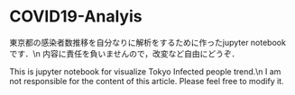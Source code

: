 # COVID19-Analyis
東京都の感染者数推移を自分なりに解析をするために作ったjupyter notebookです．\n
内容に責任を負いませんので，改変など自由にどうぞ．

This is jupyter notebook for visualize Tokyo Infected people trend.\n
I am not responsible for the content of this article. Please feel free to modify it.
